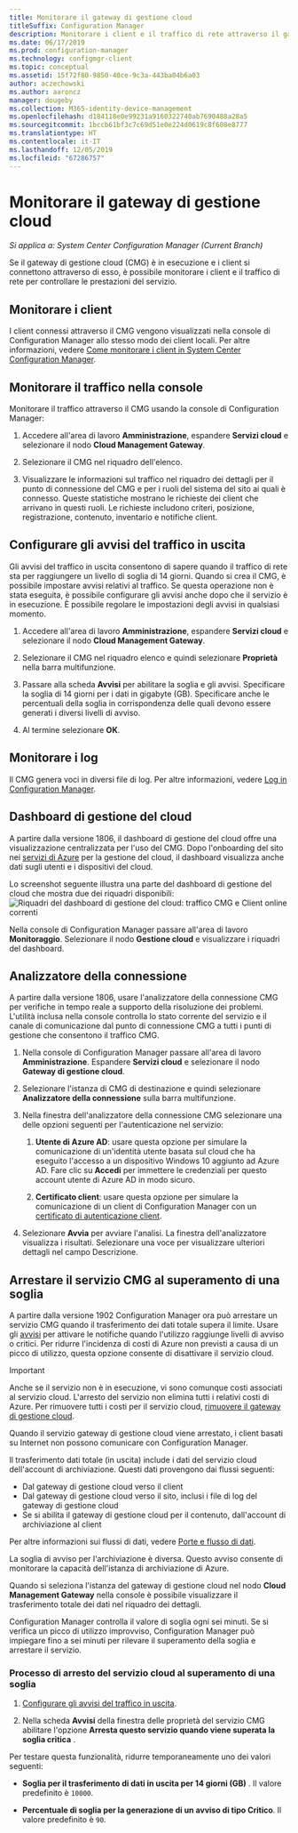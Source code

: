 ```yaml
---
title: Monitorare il gateway di gestione cloud
titleSuffix: Configuration Manager
description: Monitorare i client e il traffico di rete attraverso il gateway di gestione di cloud.
ms.date: 06/17/2019
ms.prod: configuration-manager
ms.technology: configmgr-client
ms.topic: conceptual
ms.assetid: 15f72f80-9850-40ce-9c3a-443ba04b6a03
author: aczechowski
ms.author: aaroncz
manager: dougeby
ms.collection: M365-identity-device-management
ms.openlocfilehash: d184118e0e99231a9160322740ab7690488a28a5
ms.sourcegitcommit: 1bccb61bf3c7c69d51e0e224d0619c8f608e8777
ms.translationtype: HT
ms.contentlocale: it-IT
ms.lasthandoff: 12/05/2019
ms.locfileid: "67286757"
---
```

# <a name="monitor-cloud-management-gateway"></a>Monitorare il gateway di gestione cloud

*Si applica a: System Center Configuration Manager (Current Branch)*

Se il gateway di gestione cloud (CMG) è in esecuzione e i client si connettono attraverso di esso, è possibile monitorare i client e il traffico di rete per controllare le prestazioni del servizio.


## <a name="monitor-clients"></a>Monitorare i client

I client connessi attraverso il CMG vengono visualizzati nella console di Configuration Manager allo stesso modo dei client locali. Per altre informazioni, vedere [Come monitorare i client in System Center Configuration Manager](/sccm/core/clients/manage/monitor-clients).


## <a name="monitor-traffic-in-the-console"></a>Monitorare il traffico nella console

Monitorare il traffico attraverso il CMG usando la console di Configuration Manager:

1. Accedere all'area di lavoro **Amministrazione**, espandere **Servizi cloud** e selezionare il nodo **Cloud Management Gateway**.  

2. Selezionare il CMG nel riquadro dell'elenco.  

3. Visualizzare le informazioni sul traffico nel riquadro dei dettagli per il punto di connessione del CMG e per i ruoli del sistema del sito ai quali è connesso. Queste statistiche mostrano le richieste dei client che arrivano in questi ruoli. Le richieste includono criteri, posizione, registrazione, contenuto, inventario e notifiche client.<!-- SCCMDocs#1208 -->

## <a name="set-up-outbound-traffic-alerts"></a>Configurare gli avvisi del traffico in uscita

Gli avvisi del traffico in uscita consentono di sapere quando il traffico di rete sta per raggiungere un livello di soglia di 14 giorni. Quando si crea il CMG, è possibile impostare avvisi relativi al traffico. Se questa operazione non è stata eseguita, è possibile configurare gli avvisi anche dopo che il servizio è in esecuzione. È possibile regolare le impostazioni degli avvisi in qualsiasi momento.

1. Accedere all'area di lavoro **Amministrazione**, espandere **Servizi cloud** e selezionare il nodo **Cloud Management Gateway**.  

2. Selezionare il CMG nel riquadro elenco e quindi selezionare **Proprietà** nella barra multifunzione.  

3. Passare alla scheda **Avvisi** per abilitare la soglia e gli avvisi. Specificare la soglia di 14 giorni per i dati in gigabyte (GB). Specificare anche le percentuali della soglia in corrispondenza delle quali devono essere generati i diversi livelli di avviso.  

4. Al termine selezionare **OK**.  


## <a name="monitor-logs"></a>Monitorare i log

Il CMG genera voci in diversi file di log. Per altre informazioni, vedere [Log in Configuration Manager](/sccm/core/plan-design/hierarchy/log-files#cloud-management-gateway).


## <a name="cloud-management-dashboard"></a>Dashboard di gestione del cloud

<!--1358461-->
A partire dalla versione 1806, il dashboard di gestione del cloud offre una visualizzazione centralizzata per l'uso del CMG. Dopo l'onboarding del sito nei [servizi di Azure](/sccm/core/servers/deploy/configure/azure-services-wizard) per la gestione del cloud, il dashboard visualizza anche dati sugli utenti e i dispositivi del cloud.  

Lo screenshot seguente illustra una parte del dashboard di gestione del cloud che mostra due dei riquadri disponibili:  
![Riquadri del dashboard di gestione del cloud: traffico CMG e Client online correnti](media/1358461-cmg-dashboard.png)

Nella console di Configuration Manager passare all'area di lavoro **Monitoraggio**. Selezionare il nodo **Gestione cloud** e visualizzare i riquadri del dashboard.  


## <a name="connection-analyzer"></a>Analizzatore della connessione

A partire dalla versione 1806, usare l'analizzatore della connessione CMG per verifiche in tempo reale a supporto della risoluzione dei problemi. L'utilità inclusa nella console controlla lo stato corrente del servizio e il canale di comunicazione dal punto di connessione CMG a tutti i punti di gestione che consentono il traffico CMG.

1. Nella console di Configuration Manager passare all'area di lavoro **Amministrazione**. Espandere **Servizi cloud** e selezionare il nodo **Gateway di gestione cloud**.  

2. Selezionare l'istanza di CMG di destinazione e quindi selezionare **Analizzatore della connessione** sulla barra multifunzione.  

3. Nella finestra dell'analizzatore della connessione CMG selezionare una delle opzioni seguenti per l'autenticazione nel servizio:  

     1. **Utente di Azure AD**: usare questa opzione per simulare la comunicazione di un'identità utente basata sul cloud che ha eseguito l'accesso a un dispositivo Windows 10 aggiunto ad Azure AD. Fare clic su **Accedi** per immettere le credenziali per questo account utente di Azure AD in modo sicuro.  

     2. **Certificato client**: usare questa opzione per simulare la comunicazione di un client di Configuration Manager con un [certificato di autenticazione client](/sccm/core/clients/manage/cmg/certificates-for-cloud-management-gateway#bkmk_clientauth).  

4. Selezionare **Avvia** per avviare l'analisi. La finestra dell'analizzatore visualizza i risultati. Selezionare una voce per visualizzare ulteriori dettagli nel campo Descrizione.  


## <a name="bkmk_stop"></a> Arrestare il servizio CMG al superamento di una soglia

<!--3735092-->
A partire dalla versione 1902 Configuration Manager ora può arrestare un servizio CMG quando il trasferimento dei dati totale supera il limite. Usare gli [avvisi](#set-up-outbound-traffic-alerts) per attivare le notifiche quando l'utilizzo raggiunge livelli di avviso o critici. Per ridurre l'incidenza di costi di Azure non previsti a causa di un picco di utilizzo, questa opzione consente di disattivare il servizio cloud.

> [!Important]  
> Anche se il servizio non è in esecuzione, vi sono comunque costi associati al servizio cloud. L'arresto del servizio non elimina tutti i relativi costi di Azure. Per rimuovere tutti i costi per il servizio cloud, [rimuovere il gateway di gestione cloud](/sccm/core/clients/manage/cmg/setup-cloud-management-gateway#modify-a-cmg).  
>
> Quando il servizio gateway di gestione cloud viene arrestato, i client basati su Internet non possono comunicare con Configuration Manager.  

Il trasferimento dati totale (in uscita) include i dati del servizio cloud dell'account di archiviazione. Questi dati provengono dai flussi seguenti:

- Dal gateway di gestione cloud verso il client  
- Dal gateway di gestione cloud verso il sito, inclusi i file di log del gateway di gestione cloud  
- Se si abilita il gateway di gestione cloud per il contenuto, dall'account di archiviazione al client  

Per altre informazioni sui flussi di dati, vedere [Porte e flusso di dati](/sccm/core/clients/manage/cmg/plan-cloud-management-gateway#ports-and-data-flow).

La soglia di avviso per l'archiviazione è diversa. Questo avviso consente di monitorare la capacità dell'istanza di archiviazione di Azure.

Quando si seleziona l'istanza del gateway di gestione cloud nel nodo **Cloud Management Gateway** nella console è possibile visualizzare il trasferimento totale dei dati nel riquadro dei dettagli.

Configuration Manager controlla il valore di soglia ogni sei minuti. Se si verifica un picco di utilizzo improvviso, Configuration Manager può impiegare fino a sei minuti per rilevare il superamento della soglia e arrestare il servizio.

### <a name="process-to-stop-the-cloud-service-when-it-exceeds-threshold"></a>Processo di arresto del servizio cloud al superamento di una soglia

1. [Configurare gli avvisi del traffico in uscita](#set-up-outbound-traffic-alerts).  

2. Nella scheda **Avvisi** della finestra delle proprietà del servizio CMG abilitare l'opzione **Arresta questo servizio quando viene superata la soglia critica** .  

Per testare questa funzionalità, ridurre temporaneamente uno dei valori seguenti:  

- **Soglia per il trasferimento di dati in uscita per 14 giorni (GB)** . Il valore predefinito è `10000`.  

- **Percentuale di soglia per la generazione di un avviso di tipo Critico**. Il valore predefinito è `90`.  
